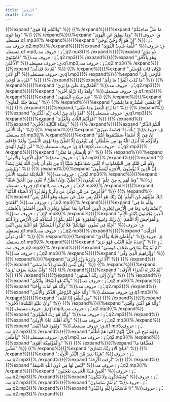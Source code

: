 ```yaml
---
title: "النجم"
draft: false
---
```

 {{%expand "وَالنَّجْمِ إِذَا هَوَىٰ" %}} {{% /expand%}}{{%expand "مَا ضَلَّ صَاحِبُكُمْ وَمَا غَوَىٰ" %}} {{% /expand%}}{{%expand "وَمَا يَنطِقُ عَنِ الْهَوَىٰ" %}}ق: حروف مستعلیہ,q1.mp3{{% /expand%}}{{%expand "إِنْ هُوَ إِلَّا وَحْيٌ يُوحَىٰ" %}}ـُ و٘ :  حروف مدہ,q2.mp3{{% /expand%}}{{%expand "عَلَّمَهُ شَدِيدُ الْقُوَىٰ" %}}ق: حروف مستعلیہ,q1.mp3,ـُ و٘ :  حروف مدہ,q2.mp3{{% /expand%}}{{%expand "ذُو مِرَّةٍ فَاسْتَوَىٰ" %}}ـُ و٘ :  حروف مدہ,q2.mp3{{% /expand%}}{{%expand "وَهُوَ بِالْأُفُقِ الْأَعْلَىٰ" %}}ق: حروف مستعلیہ,q1.mp3,ـُ و٘ :  حروف مدہ,q2.mp3{{% /expand%}}{{%expand "ثُمَّ دَنَا فَتَدَلَّىٰ" %}} {{% /expand%}}{{%expand "فَكَانَ قَابَ قَوْسَيْنِ أَوْ أَدْنَىٰ" %}}ق: حروف مستعلیہ,q1.mp3{{% /expand%}}{{%expand "فَأَوْحَىٰ إِلَىٰ عَبْدِهِ مَا أَوْحَىٰ" %}} {{% /expand%}}{{%expand "مَا كَذَبَ الْفُؤَادُ مَا رَأَىٰ" %}} {{% /expand%}}{{%expand "أَفَتُمَارُونَهُ عَلَىٰ مَا يَرَىٰ" %}}ـُ و٘ :  حروف مدہ,q2.mp3{{% /expand%}}{{%expand "وَلَقَدْ رَآهُ نَزْلَةً أُخْرَىٰ" %}}ق: حروف مستعلیہ,q1.mp3{{% /expand%}}{{%expand "عِندَ سِدْرَةِ الْمُنتَهَىٰ" %}} {{% /expand%}}{{%expand "عِندَهَا جَنَّةُ الْمَأْوَىٰ" %}} {{% /expand%}}{{%expand "إِذْ يَغْشَى السِّدْرَةَ مَا يَغْشَىٰ" %}} {{% /expand%}}{{%expand "مَا زَاغَ الْبَصَرُ وَمَا طَغَىٰ" %}} {{% /expand%}}{{%expand "لَقَدْ رَأَىٰ مِنْ آيَاتِ رَبِّهِ الْكُبْرَىٰ" %}}ق: حروف مستعلیہ,q1.mp3{{% /expand%}}{{%expand "أَفَرَأَيْتُمُ اللَّاتَ وَالْعُزَّىٰ" %}} {{% /expand%}}{{%expand "وَمَنَاةَ الثَّالِثَةَ الْأُخْرَىٰ" %}} {{% /expand%}}{{%expand "أَلَكُمُ الذَّكَرُ وَلَهُ الْأُنثَىٰ" %}} {{% /expand%}}{{%expand "تِلْكَ إِذًا قِسْمَةٌ ضِيزَىٰ" %}}ق: حروف مستعلیہ,q1.mp3{{% /expand%}}{{%expand "إِنْ هِيَ إِلَّا أَسْمَاءٌ سَمَّيْتُمُوهَا أَنتُمْ وَآبَاؤُكُم مَّا أَنزَلَ اللَّهُ بِهَا مِن سُلْطَانٍ ۚ إِن يَتَّبِعُونَ إِلَّا الظَّنَّ وَمَا تَهْوَى الْأَنفُسُ ۖ وَلَقَدْ جَاءَهُم مِّن رَّبِّهِمُ الْهُدَىٰ" %}}ق: حروف مستعلیہ,q1.mp3,ـُ و٘ :  حروف مدہ,q2.mp3{{% /expand%}}{{%expand "أَمْ لِلْإِنسَانِ مَا تَمَنَّىٰ" %}} {{% /expand%}}{{%expand "فَلِلَّهِ الْآخِرَةُ وَالْأُولَىٰ" %}}ـُ و٘ :  حروف مدہ,q2.mp3{{% /expand%}}{{%expand "۞ وَكَم مِّن مَّلَكٍ فِي السَّمَاوَاتِ لَا تُغْنِي شَفَاعَتُهُمْ شَيْئًا إِلَّا مِن بَعْدِ أَن يَأْذَنَ اللَّهُ لِمَن يَشَاءُ وَيَرْضَىٰ" %}} {{% /expand%}}{{%expand "إِنَّ الَّذِينَ لَا يُؤْمِنُونَ بِالْآخِرَةِ لَيُسَمُّونَ الْمَلَائِكَةَ تَسْمِيَةَ الْأُنثَىٰ" %}}ـُ و٘ :  حروف مدہ,q2.mp3{{% /expand%}}{{%expand "وَمَا لَهُم بِهِ مِنْ عِلْمٍ ۖ إِن يَتَّبِعُونَ إِلَّا الظَّنَّ ۖ وَإِنَّ الظَّنَّ لَا يُغْنِي مِنَ الْحَقِّ شَيْئًا" %}}ق: حروف مستعلیہ,q1.mp3,ـُ و٘ :  حروف مدہ,q2.mp3{{% /expand%}}{{%expand "فَأَعْرِضْ عَن مَّن تَوَلَّىٰ عَن ذِكْرِنَا وَلَمْ يُرِدْ إِلَّا الْحَيَاةَ الدُّنْيَا" %}} {{% /expand%}}{{%expand "ذَٰلِكَ مَبْلَغُهُم مِّنَ الْعِلْمِ ۚ إِنَّ رَبَّكَ هُوَ أَعْلَمُ بِمَن ضَلَّ عَن سَبِيلِهِ وَهُوَ أَعْلَمُ بِمَنِ اهْتَدَىٰ" %}}ـُ و٘ :  حروف مدہ,q2.mp3{{% /expand%}}{{%expand "وَلِلَّهِ مَا فِي السَّمَاوَاتِ وَمَا فِي الْأَرْضِ لِيَجْزِيَ الَّذِينَ أَسَاءُوا بِمَا عَمِلُوا وَيَجْزِيَ الَّذِينَ أَحْسَنُوا بِالْحُسْنَى" %}}ـُ و٘ :  حروف مدہ,q2.mp3{{% /expand%}}{{%expand "الَّذِينَ يَجْتَنِبُونَ كَبَائِرَ الْإِثْمِ وَالْفَوَاحِشَ إِلَّا اللَّمَمَ ۚ إِنَّ رَبَّكَ وَاسِعُ الْمَغْفِرَةِ ۚ هُوَ أَعْلَمُ بِكُمْ إِذْ أَنشَأَكُم مِّنَ الْأَرْضِ وَإِذْ أَنتُمْ أَجِنَّةٌ فِي بُطُونِ أُمَّهَاتِكُمْ ۖ فَلَا تُزَكُّوا أَنفُسَكُمْ ۖ هُوَ أَعْلَمُ بِمَنِ اتَّقَىٰ" %}}ق: حروف مستعلیہ,q1.mp3,ـُ و٘ :  حروف مدہ,q2.mp3{{% /expand%}}{{%expand "أَفَرَأَيْتَ الَّذِي تَوَلَّىٰ" %}} {{% /expand%}}{{%expand "وَأَعْطَىٰ قَلِيلًا وَأَكْدَىٰ" %}}ق: حروف مستعلیہ,q1.mp3{{% /expand%}}{{%expand "أَعِندَهُ عِلْمُ الْغَيْبِ فَهُوَ يَرَىٰ" %}}ـُ و٘ :  حروف مدہ,q2.mp3{{% /expand%}}{{%expand "أَمْ لَمْ يُنَبَّأْ بِمَا فِي صُحُفِ مُوسَىٰ" %}}ـُ و٘ :  حروف مدہ,q2.mp3{{% /expand%}}{{%expand "وَإِبْرَاهِيمَ الَّذِي وَفَّىٰ" %}} {{% /expand%}}{{%expand "أَلَّا تَزِرُ وَازِرَةٌ وِزْرَ أُخْرَىٰ" %}} {{% /expand%}}{{%expand "وَأَن لَّيْسَ لِلْإِنسَانِ إِلَّا مَا سَعَىٰ" %}} {{% /expand%}}{{%expand "وَأَنَّ سَعْيَهُ سَوْفَ يُرَىٰ" %}} {{% /expand%}}{{%expand "ثُمَّ يُجْزَاهُ الْجَزَاءَ الْأَوْفَىٰ" %}} {{% /expand%}}{{%expand "وَأَنَّ إِلَىٰ رَبِّكَ الْمُنتَهَىٰ" %}} {{% /expand%}}{{%expand "وَأَنَّهُ هُوَ أَضْحَكَ وَأَبْكَىٰ" %}}ـُ و٘ :  حروف مدہ,q2.mp3{{% /expand%}}{{%expand "وَأَنَّهُ هُوَ أَمَاتَ وَأَحْيَا" %}}ـُ و٘ :  حروف مدہ,q2.mp3{{% /expand%}}{{%expand "وَأَنَّهُ خَلَقَ الزَّوْجَيْنِ الذَّكَرَ وَالْأُنثَىٰ" %}}ق: حروف مستعلیہ,q1.mp3{{% /expand%}}{{%expand "مِن نُّطْفَةٍ إِذَا تُمْنَىٰ" %}} {{% /expand%}}{{%expand "وَأَنَّ عَلَيْهِ النَّشْأَةَ الْأُخْرَىٰ" %}} {{% /expand%}}{{%expand "وَأَنَّهُ هُوَ أَغْنَىٰ وَأَقْنَىٰ" %}}ق: حروف مستعلیہ,q1.mp3,ـُ و٘ :  حروف مدہ,q2.mp3{{% /expand%}}{{%expand "وَأَنَّهُ هُوَ رَبُّ الشِّعْرَىٰ" %}}ـُ و٘ :  حروف مدہ,q2.mp3{{% /expand%}}{{%expand "وَأَنَّهُ أَهْلَكَ عَادًا الْأُولَىٰ" %}}ـُ و٘ :  حروف مدہ,q2.mp3{{% /expand%}}{{%expand "وَثَمُودَ فَمَا أَبْقَىٰ" %}}ق: حروف مستعلیہ,q1.mp3,ـُ و٘ :  حروف مدہ,q2.mp3{{% /expand%}}{{%expand "وَقَوْمَ نُوحٍ مِّن قَبْلُ ۖ إِنَّهُمْ كَانُوا هُمْ أَظْلَمَ وَأَطْغَىٰ" %}}ق: حروف مستعلیہ,q1.mp3,ـُ و٘ :  حروف مدہ,q2.mp3{{% /expand%}}{{%expand "وَالْمُؤْتَفِكَةَ أَهْوَىٰ" %}} {{% /expand%}}{{%expand "فَغَشَّاهَا مَا غَشَّىٰ" %}} {{% /expand%}}{{%expand "فَبِأَيِّ آلَاءِ رَبِّكَ تَتَمَارَىٰ" %}} {{% /expand%}}{{%expand "هَـٰذَا نَذِيرٌ مِّنَ النُّذُرِ الْأُولَىٰ" %}}ـُ و٘ :  حروف مدہ,q2.mp3{{% /expand%}}{{%expand "أَزِفَتِ الْآزِفَةُ" %}} {{% /expand%}}{{%expand "لَيْسَ لَهَا مِن دُونِ اللَّهِ كَاشِفَةٌ" %}}ـُ و٘ :  حروف مدہ,q2.mp3{{% /expand%}}{{%expand "أَفَمِنْ هَـٰذَا الْحَدِيثِ تَعْجَبُونَ" %}}ـُ و٘ :  حروف مدہ,q2.mp3{{% /expand%}}{{%expand "وَتَضْحَكُونَ وَلَا تَبْكُونَ" %}}ـُ و٘ :  حروف مدہ,q2.mp3{{% /expand%}}{{%expand "وَأَنتُمْ سَامِدُونَ" %}}ـُ و٘ :  حروف مدہ,q2.mp3{{% /expand%}}{{%expand "فَاسْجُدُوا لِلَّهِ وَاعْبُدُوا ۩" %}}ـُ و٘ :  حروف مدہ,q2.mp3{{% /expand%}}